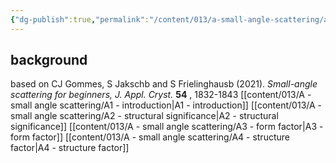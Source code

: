 ```yaml
---
{"dg-publish":true,"permalink":"/content/013/a-small-angle-scattering/a-small-angle-scattering/","noteIcon":"1","created":"2025-08-15T07:03:29.902+01:00","updated":"2025-08-15T09:15:36.208+01:00"}
---
```


## background
based on CJ Gommes, S Jakschb and S Frielinghausb (2021). *Small-angle scattering for beginners, J. Appl. Cryst.*  **54** , 1832-1843
[[content/013/A  - small angle scattering/A1 - introduction\|A1 - introduction]]
[[content/013/A  - small angle scattering/A2 - structural significance\|A2 - structural significance]]
[[content/013/A  - small angle scattering/A3 - form factor\|A3 - form factor]]
[[content/013/A  - small angle scattering/A4 - structure factor\|A4 - structure factor]]

